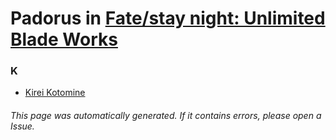 # Padorus in [Fate/stay night: Unlimited Blade Works](https://myanimelist.net/anime/22297/Fate_stay_night__Unlimited_Blade_Works)

### K
* [Kirei Kotomine](https://github.com/shadow578/Project-Padoru/blob/master/table-of-contents/characters/KireiKotomine.md)

###### This page was automatically generated. If it contains errors, please open a Issue.
